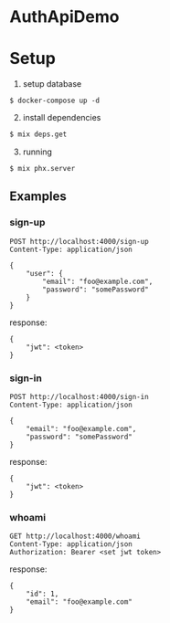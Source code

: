 # AuthApiDemo

# Setup

1. setup database
```
$ docker-compose up -d
```

2. install dependencies

```sh
$ mix deps.get
```

3. running

```
$ mix phx.server
```

## Examples

### sign-up
```
POST http://localhost:4000/sign-up
Content-Type: application/json

{
	"user": {
		"email": "foo@example.com",
		"password": "somePassword"
	}
}
```

response:
```
{
    "jwt": <token>
}
```

### sign-in

```
POST http://localhost:4000/sign-in
Content-Type: application/json

{
    "email": "foo@example.com",
    "password": "somePassword"
}
```

response:
```
{
    "jwt": <token>
}
```

### whoami

```
GET http://localhost:4000/whoami
Content-Type: application/json
Authorization: Bearer <set jwt token>
```

response:
```
{
    "id": 1,
    "email": "foo@example.com"
}
```


